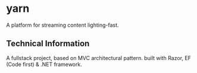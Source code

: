 # yarn

A platform for streaming content lighting-fast.

## Technical Information
A fullstack project, based on MVC architectural pattern. 
built with Razor, EF (Code first) & .NET framework.
